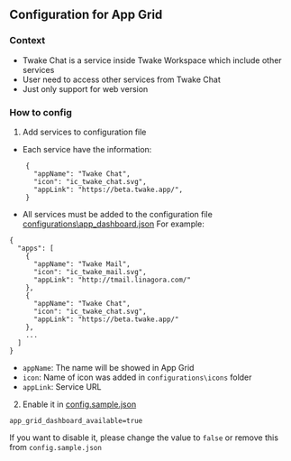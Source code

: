 ## Configuration for App Grid

### Context
- Twake Chat is a service inside Twake Workspace which include other services
- User need to access other services from Twake Chat
- Just only support for web version

### How to config

1. Add services to configuration file

- Each service have the information:
```
    {
      "appName": "Twake Chat",
      "icon": "ic_twake_chat.svg",
      "appLink": "https://beta.twake.app/",
    }
```

- All services must be added to the configuration file [configurations\app_dashboard.json](https://github.com/linagora/twake-on-matrix/blob/main/configurations/app_dashboard.json)
  For example:
```
{
  "apps": [
    {
      "appName": "Twake Mail",
      "icon": "ic_twake_mail.svg",
      "appLink": "http://tmail.linagora.com/"
    },
    {
      "appName": "Twake Chat",
      "icon": "ic_twake_chat.svg",
      "appLink": "https://beta.twake.app/"
    },
    ...
  ]
}
```

- `appName`: The name will be showed in App Grid
- `icon`: Name of icon was added in `configurations\icons` folder
- `appLink`: Service URL

2. Enable it in [config.sample.json](https://github.com/linagora/twake-on-matrix/blob/main/config.sample.json)
```
app_grid_dashboard_available=true
```
If you want to disable it, please change the value to `false` or remove this from `config.sample.json`